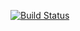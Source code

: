 [![Build Status](https://app.travis-ci.com/ThomasNkuna/settings-bill-expressjs.svg?branch=master)](https://app.travis-ci.com/ThomasNkuna/settings-bill-expressjs)